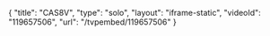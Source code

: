 {
    "title": "CAS8V",
    "type": "solo",
    "layout": "iframe-static",
    "videoId": "119657506",
    "url": "\/tvpembed\/119657506"
}